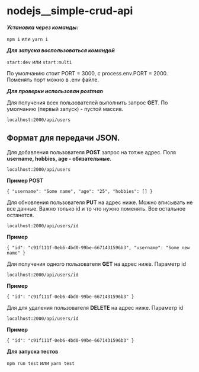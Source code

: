 # nodejs__simple-crud-api


***Установка через команды:***

`npm i` или `yarn i`

***Для запуска воспользоваться командой***

`start:dev` или `start:multi`

По умолчанию стоит PORT = 3000, c process.env.PORT = 2000. Поменять порт можно в .env файле.

 ***Для проверки использован postman***

 Для получения всех пользователей выполнить запрос **GET**. По умолчанию (первый запуск) - пустой массив.

 `localhost:2000/api/users`

## Формат для передачи **JSON**.

 Для добавления пользователя **POST** запрос на тотже адрес. Поля **username, hobbies, age - обязательные**.

 `localhost:2000/api/users`

 **Пример POST**

 `
 {
    "username": "Some name",
    "age": "25",
    "hobbies": []
 }
 `

Для обновления пользователя **PUT** на адрес ниже. Можно вписывать не все данные. Важно только id и то что нужно поменять. Все остальное останется.

`localhost:2000/api/users/id`

**Пример**

`
{
 "id": "c91f111f-0eb6-4bd0-99be-6671431596b3",
 "username": "Some new name"
}
`

Для получения одного пользователя **GET** на адрес ниже. Параметр id

`localhost:2000/api/users/id`

**Пример**

`
{
 "id": "c91f111f-0eb6-4bd0-99be-6671431596b3"
}
`

Для для удаления пользователя **DELETE** на адрес ниже. Параметр id

`localhost:2000/api/users/id`

**Пример**

`
{
 "id": "c91f111f-0eb6-4bd0-99be-6671431596b3"
}
`

**Для запуска тестов**

`npm run test` или `yarn test`
